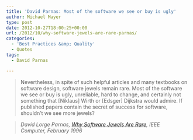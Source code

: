```yaml
---
title: 'David Parnas: Most of the software we see or buy is ugly'
author: Michael Mayer
type: post
date: 2012-10-27T18:00:25+00:00
url: /2012/10/why-software-jewels-are-rare-parnas/
categories:
  - 'Best Practices &amp; Quality'
  - Quotes
tags:
  - David Parnas

---
```

> Nevertheless, in spite of such helpful articles and many textbooks on software design, software jewels remain rare. Most of the software we see or buy is ugly, unreliable, hard to change, and certainly not something that [Niklaus] Wirth or [Edsger] Dijkstra would admire. If published papers contain the secret of success for software, shouldn&#8217;t we see more jewels?
  
> <cite>David Lorge Parnas, <a href="http://www.computer.org/csdl/mags/co/1996/02/r2057-abs.html">Why Software Jewels Are Rare</a>, IEEE Computer, February 1996</cite>